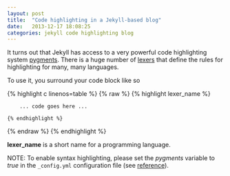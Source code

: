 ```yaml
---
layout: post
title:  "Code highlighting in a Jekyll-based blog"
date:   2013-12-17 18:08:25
categories: jekyll code highlighting blog
---
```


It turns out that Jekyll has access to a very powerful code highlighting system
[pygments](http://pygments.org/). There is a huge number of [lexers](http://pygments.org/docs/lexers/)
that define the rules for highlighting for many, many languages.

To use it, you surround your code block like so

{% highlight c linenos=table %}
{% raw %}
    {% highlight lexer_name %}

        ... code goes here ...

    {% endhighlight %}
{% endraw %}
{% endhighlight %}

**lexer_name** is a short name for a programming language.

NOTE: To enable syntax highlighting, please set the *pygments* variable to
*true* in the `_config.yml` configuration file (see
[reference](http://jekyllrb.com/docs/templates/)).
